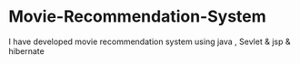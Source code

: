 # Movie-Recommendation-System
I have developed movie recommendation system using java , Sevlet & jsp  &amp; hibernate
